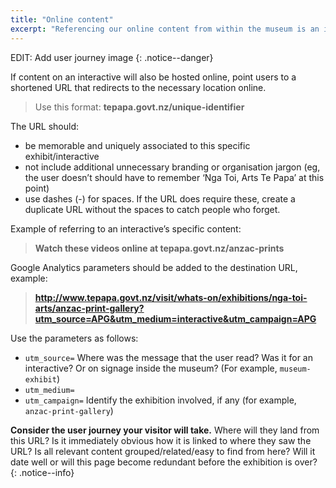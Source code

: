 ```yaml
---
title: "Online content"
excerpt: "Referencing our online content from within the museum is an important way of increasing engagement across our digital platforms and extending our connection with visitors."
---
```


EDIT: Add user journey image
{: .notice--danger}

If content on an interactive will also be hosted online, point users to a shortened URL that redirects to the necessary location online.

> Use this format: __tepapa.govt.nz/unique-identifier__

The URL should:

* be memorable and uniquely associated to this specific exhibit/interactive
* not include additional unnecessary branding or organisation jargon (eg, the user doesn’t should have to remember ‘Nga Toi, Arts Te Papa’ at this point)
* use dashes (-) for spaces. If the URL does require these, create a duplicate URL without the spaces to catch people who forget.

Example of referring to an interactive’s specific content:

> __Watch these videos online at tepapa.govt.nz/anzac-prints__

Google Analytics parameters should be added to the destination URL, example:

> __http://www.tepapa.govt.nz/visit/whats-on/exhibitions/nga-toi-arts/anzac-print-gallery?utm_source=APG&utm_medium=interactive&utm_campaign=APG__

Use the parameters as follows:

* `utm_source=` Where was the message that the user read? Was it for an interactive? Or on signage inside the museum? (For example, `museum-exhibit`)
* `utm_medium=` 
* `utm_campaign=` Identify the exhibition involved, if any (for example, `anzac-print-gallery`)

__Consider the user journey your visitor will take.__ Where will they land from this URL? Is it immediately obvious how it is linked to where they saw the URL? Is all relevant content grouped/related/easy to find from here? Will it date well or will this page become redundant before the exhibition is over?
{: .notice--info}
